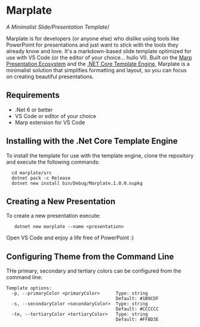 # Marplate
*A Minimalist Slide/Presentation Template*/

Marplate is for developers (or anyone else) who dislike using tools like PowerPoint for presentations and just want to stick with the tools they already know and love.  It's a markdown-based slide template optimized for use with VS Code (or the editor of your choice… hullo VI). Built on the [Marp Presentation Ecosystem](https://marp.app/) and the [.NET Core Template Engine](https://github.com/dotnet/templating/), Marplate is a minimalist solution that simplifies formatting and layout, so you can focus on creating beautiful presentations.

## Requirements
- .Net 6 or better
- VS Code or editor of your choice
- Marp extension for VS Code

## Installing with the .Net Core Template Engine
To install the template for use with the template engine, clone the repository and execute the following commands:
```console
  cd marplate/src
  dotnet pack -c Release
  dotnet new install bin/Debug/Marplate.1.0.0.nupkg
```

## Creating a New Presentation
To create a new presentation execute:
```console
   dotnet new marplate --name <presentation>
```

Open VS Code and enjoy a life free of PowerPoint :)

## Configuring Theme from the Command Line
THe primary, secondary and tertiary colors can be configured from the command line:

```console
Template options:
  -p, --primaryColor <primaryColor>      Type: string
                                         Default: #1B9CDF
  -s, --secondaryColor <secondaryColor>  Type: string
                                         Default: #CCCCCC
  -te, --tertiaryColor <tertiaryColor>   Type: string
                                         Default: #FFBD3E
```
